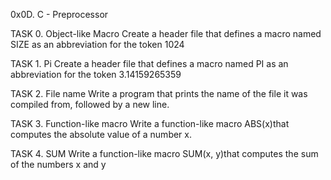0x0D. C - Preprocessor

TASK 0. Object-like Macro
Create a header file that defines a macro named SIZE as
an abbreviation for the token 1024

TASK 1. Pi
Create a header file that defines a macro named PI as an
abbreviation for the token 3.14159265359

TASK 2. File name
Write a program that prints the name of the file it was compiled from,
followed by a new line.

TASK 3. Function-like macro
Write a function-like macro ABS(x)that computes the absolute
value of a number x.

TASK 4. SUM
Write a function-like macro SUM(x, y)that computes
the sum of the numbers x and y